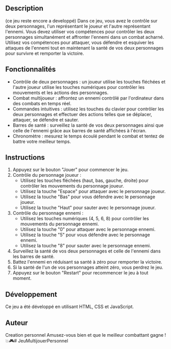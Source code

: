 ## Description
(ce jeu reste encore a developpé)
Dans ce jeu, vous avez le contrôle sur deux personnages, l'un représentant le joueur et l'autre représentant l'ennemi. Vous devez utiliser vos compétences pour contrôler les deux personnages simultanément et affronter l'ennemi dans un combat acharné. Utilisez vos compétences pour attaquer, vous défendre et esquiver les attaques de l'ennemi tout en maintenant la santé de vos deux personnages pour survivre et remporter la victoire.

## Fonctionnalités

- Contrôle de deux personnages : un joueur utilise les touches fléchées et l'autre joueur utilise les touches numériques pour contrôler les mouvements et les actions des personnages.
- Combat multijoueur : affrontez un ennemi contrôlé par l'ordinateur dans des combats en temps réel.
- Commandes intuitives : utilisez les touches du clavier pour contrôler les deux personnages et effectuer des actions telles que se déplacer, attaquer, se défendre et sauter.
- Barres de santé : surveillez la santé de vos deux personnages ainsi que celle de l'ennemi grâce aux barres de santé affichées à l'écran.
- Chronomètre : mesurez le temps écoulé pendant le combat et tentez de battre votre meilleur temps.

## Instructions

1. Appuyez sur le bouton "Jouer" pour commencer le jeu.
2. Contrôle du personnage joueur :
   - Utilisez les touches fléchées (haut, bas, gauche, droite) pour contrôler les mouvements du personnage joueur.
   - Utilisez la touche "Espace" pour attaquer avec le personnage joueur.
   - Utilisez la touche "Bas" pour vous défendre avec le personnage joueur.
   - Utilisez la touche "Haut" pour sauter avec le personnage joueur.
3. Contrôle du personnage ennemi :
   - Utilisez les touches numériques (4, 5, 6, 8) pour contrôler les mouvements du personnage ennemi.
   - Utilisez la touche "0" pour attaquer avec le personnage ennemi.
   - Utilisez la touche "5" pour vous défendre avec le personnage ennemi.
   - Utilisez la touche "8" pour sauter avec le personnage ennemi.
4. Surveillez la santé de vos deux personnages et celle de l'ennemi dans les barres de santé.
5. Battez l'ennemi en réduisant sa santé à zéro pour remporter la victoire.
6. Si la santé de l'un de vos personnages atteint zéro, vous perdrez le jeu.
7. Appuyez sur le bouton "Restart" pour recommencer le jeu à tout moment.

## Développement

Ce jeu a été développé en utilisant HTML, CSS et JavaScript.

## Auteur

Creation personnel
Amusez-vous bien et que le meilleur combattant gagne ! 💥🎮#   J e u M u l t i j o u e r P e r s o n n e l  
 